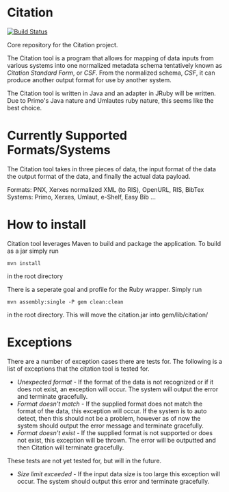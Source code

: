 Citation
==========
[![Build Status](https://travis-ci.org/NYULibraries/citero.png?branch=development)](https://travis-ci.org/NYULibraries/citero)

Core repository for the Citation project.

The Citation tool is a program that allows for mapping of data inputs from various systems into one normalized metadata schema
tentatively known as *Citation Standard Form*, or *CSF*. From the normalized schema, *CSF*, it can produce another output
format for use by another system.

The Citation tool is written in Java and an adapter in JRuby will be written. Due to Primo's Java nature and Umlautes ruby nature, this seems like the best choice.

Currently Supported Formats/Systems
===================================
The Citation tool takes in three pieces of data, the input format of the data the output format of the data, and finally the actual data payload. 

Formats: PNX, Xerxes normalized XML (to RIS), OpenURL, RIS, BibTex
Systems: Primo, Xerxes, Umlaut, e-Shelf, Easy Bib ...

How to install
==============
Citation tool leverages Maven to build and package the application. To build as a jar simply run

	mvn install

in the root directory

There is a seperate goal and profile for the Ruby wrapper. Simply run

	mvn assembly:single -P gem clean:clean

in the root directory. This will move the citation.jar into gem/lib/citation/

Exceptions
==========
There are a number of exception cases there are tests for. The following is a list of exceptions that the citation tool is
tested for.
- *Unexpected format* - If the format of the data is not recognized or if it does not exist, an exception will occur. The system will output the error and terminate gracefully.
- *Format doesn't match* - If the supplied format does not match the format of the data, this exception will occur. If the system is to auto detect, then this should not be a problem, however as of now the system should output the error message and terminate gracefully.
- *Format doesn't exist* - If the supplied format is not supported or does not exist, this exception will be thrown. The error will be outputted and then Citation will terminate gracefully.

These tests are not yet tested for, but will in the future.
- *Size limit exceeded* - If the input data size is too large this exception will occur. The system should output this error and
						terminate gracefully.

